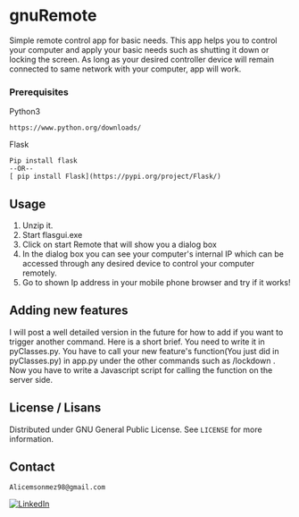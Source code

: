 # gnuRemote
Simple remote control app for basic needs. 
This app helps you to control your computer and apply your basic needs such as shutting it down or locking the screen.
As long as your desired controller device will remain connected to same network with your computer, app will work. 


### Prerequisites
Python3
 ```
https://www.python.org/downloads/
 ```
 Flask
  ```
 Pip install flask
 --OR--
[ pip install Flask](https://pypi.org/project/Flask/)
  ```
##  Usage

1. Unzip it.
2. Start flasgui.exe 
3. Click on start Remote that will show you a dialog box
4. In the dialog box you can see your computer's internal IP which can be accessed through any desired device to control your computer remotely.
5. Go to shown Ip address in your mobile phone browser and try if it works!


## Adding new features

I will post a well detailed version in the future for how to add if you want to trigger another command. Here is a short brief. You need to write it in pyClasses.py.
You have to call your new feature's function(You just did in pyClasses.py) in app.py under the other commands such as /lockdown . 
Now you have to write a Javascript script for calling the function on the server side.


## License / Lisans

Distributed under GNU General Public License. See `LICENSE` for more information.

## Contact

``` Alicemsonmez98@gmail.com ```

[![LinkedIn][linkedin-shield]][linkedin-url]


[license-shield]: https://img.shields.io/github/license/snmzcm/repo.svg?style=for-the-badge
[license-url]: https://github.com/snmzcm/simpleCenc/blob/main/LICENSE
[linkedin-shield]: https://img.shields.io/badge/-LinkedIn-black.svg?style=for-the-badge&logo=linkedin&colorB=555
[linkedin-url]: https://www.linkedin.com/in/cem-sönmez-01a58a196/
